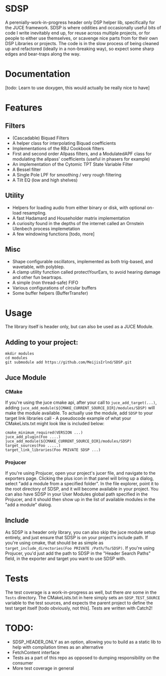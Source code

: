 # SDSP
A perenially-work-in-progress header only DSP helper lib, specifically for the JUCE framework. SDSP is where oddities and occasionally useful bits of code I write inevitably end up, for reuse across multiple projects, or for people to either use themselves, or scavenge nice parts from for their own DSP Libraries or projects. The code is in the slow process of being cleaned up and refactored (ideally in a non-breaking way), so expect some sharp edges and bear-traps along the way.


# Documentation
[todo: Learn to use doxygen, this would actually be really nice to have]

# Features 
## Filters
- (Cascadable) Biquad Filters
- A helper class for interpolating Biquad coefficients
- Implementations of the RBJ Cookbook filters
- First and second order Allpass filters, and a ModulatedAPF class for modulating the allpass' coefficients (useful in phasers for example)
- An implementation of the Cytomic TPT State Variable Filter
- A Bessel filter
- A Single Pole LPF for smoothing / very rough filtering
- A Tilt EQ (low and high shelves)
## Utility 
- Helpers for loading audio from either binary or disk, with optional on-load resampling.
- A fast Hadamard and Householder matrix implementation
- A curiosity found in the depths of the internet called an Ornstein Ulenbech process implemetation
- A few windowing functions [todo, more]
## Misc
- Shape configurable oscillators, implemented as both trig-based, and wavetable, with polyblep.
- A clamp utility function called protectYourEars, to avoid hearing damage and other fun beartraps.
- A simple (non thread-safe) FIFO
- Various configurations of circular buffers
- Some buffer helpers (BufferTransfer)

# Usage 
The library itself is header only, but can also be used as a JUCE Module.
## Adding to your project:
```
mkdir modules
cd modules
git submodule add https://github.com/MeijisIrlnd/SDSP.git
```
## Juce Module
### CMake
If you're using the juce cmake api, after your call to `juce_add_target(...)`, adding 
`juce_add_module(${CMAKE_CURRENT_SOURCE_DIR}/modules/SDSP)` will make the module available. To actually use the module, add `SDSP` to your target link libraries call - A pseudocode example of what your CMakeLists.txt might look like is included below:

```
cmake_minimum_required(VERSION ...)
juce_add_plugin(Foo ....)
juce_add_module(${CMAKE_CURRENT_SOURCE_DIR}/modules/SDSP)
target_sources(Foo .....)
target_link_libraries(Foo PRIVATE SDSP ...)
```
### Projucer
If you're using Projucer, open your project's jucer file, and navigate to the exporters page. Clicking the plus icon in that panel will bring up a dialog, select "add a module from a specified folder". In the file explorer, point it to the root directory of SDSP, and it will become available in your project. You can also have SDSP in your User Modules global path specified in the Projucer, and it should then show up in the list of available modules in the "add a module" dialog.

## Include
As SDSP is a header only library, you can also skip the juce module setup entirely, and just ensure that SDSP is on your project's include path. If you're using cmake, that should be as simple as `target_include_directories(Foo PRIVATE /Path/To/SDSP)`. 
If you're using Projucer, you'd just add the path to SDSP in the "Header Search Paths" field, in the exporter and target you want to use SDSP with. 

# Tests
The test coverage is a work-in-progress as well, but there *are* some in the `Tests` directory. The CMakeLists.txt in here simply sets an `SDSP_TEST_SOURCE` variable to the test sources, and expects the parent project to define the test target itself [todo obviously, not this]. Tests are written with Catch2!

# TODO: 
- SDSP_HEADER_ONLY as an option, allowing you to build as a static lib to help with compilation times as an alternative
- FetchContent interface
- Tests as a part of this repo as opposed to dumping responsibility on the consumer
- More test coverage in general
  



